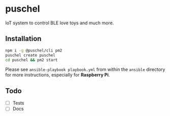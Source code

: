 # puschel

IoT system to control BLE love toys and much more.

## Installation

```bash
npm i -g @puschel/cli pm2
puschel create puschel
cd puschel && pm2 start
```

Please see `ansible-playbook playbook.yml` from within the `ansible` directory for more instructions, especially for **Raspberry Pi**.

## Todo

- [ ] Tests
- [ ] Docs
